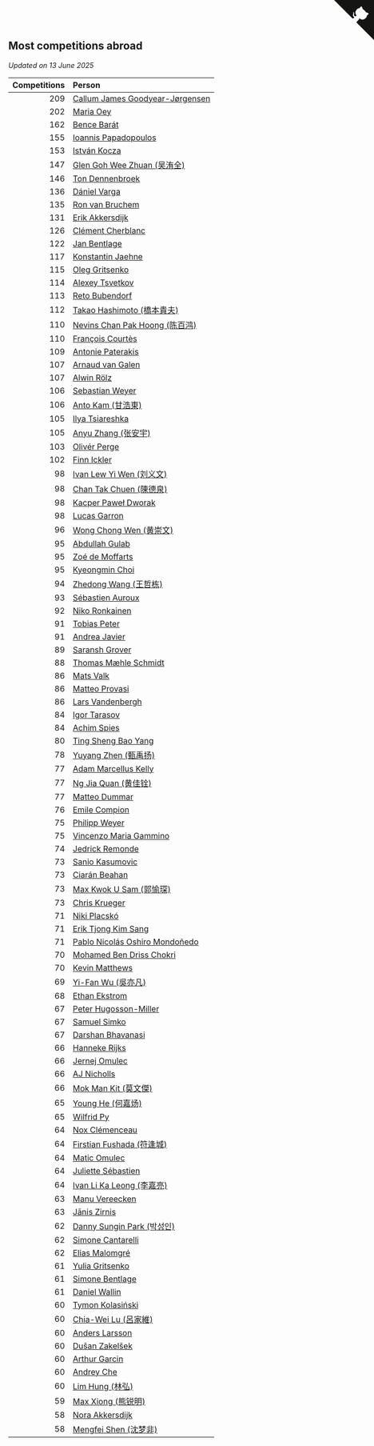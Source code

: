 ## Most competitions abroad

*Updated on 13 June 2025*

| Competitions | Person |
| ---: | :--- |
| 209 | [Callum James Goodyear-Jørgensen](https://www.worldcubeassociation.org/persons/2012GOOD02) |
| 202 | [Maria Oey](https://www.worldcubeassociation.org/persons/2007OEYM01) |
| 162 | [Bence Barát](https://www.worldcubeassociation.org/persons/2008BARA01) |
| 155 | [Ioannis Papadopoulos](https://www.worldcubeassociation.org/persons/2013PAPA01) |
| 153 | [István Kocza](https://www.worldcubeassociation.org/persons/2005KOCZ01) |
| 147 | [Glen Goh Wee Zhuan (吴洧全)](https://www.worldcubeassociation.org/persons/2015ZHUA01) |
| 146 | [Ton Dennenbroek](https://www.worldcubeassociation.org/persons/2003DENN01) |
| 136 | [Dániel Varga](https://www.worldcubeassociation.org/persons/2008VARG01) |
| 135 | [Ron van Bruchem](https://www.worldcubeassociation.org/persons/2003BRUC01) |
| 131 | [Erik Akkersdijk](https://www.worldcubeassociation.org/persons/2005AKKE01) |
| 126 | [Clément Cherblanc](https://www.worldcubeassociation.org/persons/2014CHER05) |
| 122 | [Jan Bentlage](https://www.worldcubeassociation.org/persons/2010BENT01) |
| 117 | [Konstantin Jaehne](https://www.worldcubeassociation.org/persons/2015JAEH01) |
| 115 | [Oleg Gritsenko](https://www.worldcubeassociation.org/persons/2011GRIT01) |
| 114 | [Alexey Tsvetkov](https://www.worldcubeassociation.org/persons/2017TSVE02) |
| 113 | [Reto Bubendorf](https://www.worldcubeassociation.org/persons/2012BUBE01) |
| 112 | [Takao Hashimoto (橋本貴夫)](https://www.worldcubeassociation.org/persons/2007HASH01) |
| 110 | [Nevins Chan Pak Hoong (陈百鸿)](https://www.worldcubeassociation.org/persons/2010CHAN20) |
| 110 | [François Courtès](https://www.worldcubeassociation.org/persons/2008COUR01) |
| 109 | [Antonie Paterakis](https://www.worldcubeassociation.org/persons/2012PATE01) |
| 107 | [Arnaud van Galen](https://www.worldcubeassociation.org/persons/2006GALE01) |
| 107 | [Alwin Rölz](https://www.worldcubeassociation.org/persons/2016ROLZ01) |
| 106 | [Sebastian Weyer](https://www.worldcubeassociation.org/persons/2010WEYE02) |
| 106 | [Anto Kam (甘浩東)](https://www.worldcubeassociation.org/persons/2017TUNG13) |
| 105 | [Ilya Tsiareshka](https://www.worldcubeassociation.org/persons/2012TERE01) |
| 105 | [Anyu Zhang (张安宇)](https://www.worldcubeassociation.org/persons/2012ZHAN08) |
| 103 | [Olivér Perge](https://www.worldcubeassociation.org/persons/2007PERG01) |
| 102 | [Finn Ickler](https://www.worldcubeassociation.org/persons/2012ICKL01) |
| 98 | [Ivan Lew Yi Wen (刘义文)](https://www.worldcubeassociation.org/persons/2012WENI01) |
| 98 | [Chan Tak Chuen (陳德泉)](https://www.worldcubeassociation.org/persons/2007CHUE01) |
| 98 | [Kacper Paweł Dworak](https://www.worldcubeassociation.org/persons/2020DWOR01) |
| 98 | [Lucas Garron](https://www.worldcubeassociation.org/persons/2006GARR01) |
| 96 | [Wong Chong Wen (黄崇文)](https://www.worldcubeassociation.org/persons/2014WENW01) |
| 95 | [Abdullah Gulab](https://www.worldcubeassociation.org/persons/2014GULA02) |
| 95 | [Zoé de Moffarts](https://www.worldcubeassociation.org/persons/2010MOFF02) |
| 95 | [Kyeongmin Choi](https://www.worldcubeassociation.org/persons/2017CHOI07) |
| 94 | [Zhedong Wang (王哲栋)](https://www.worldcubeassociation.org/persons/2015WANG83) |
| 93 | [Sébastien Auroux](https://www.worldcubeassociation.org/persons/2008AURO01) |
| 92 | [Niko Ronkainen](https://www.worldcubeassociation.org/persons/2010RONK01) |
| 91 | [Tobias Peter](https://www.worldcubeassociation.org/persons/2014PETE03) |
| 91 | [Andrea Javier](https://www.worldcubeassociation.org/persons/2010JAVI01) |
| 89 | [Saransh Grover](https://www.worldcubeassociation.org/persons/2014GROV01) |
| 88 | [Thomas Mæhle Schmidt](https://www.worldcubeassociation.org/persons/2013SCHM02) |
| 86 | [Mats Valk](https://www.worldcubeassociation.org/persons/2007VALK01) |
| 86 | [Matteo Provasi](https://www.worldcubeassociation.org/persons/2009PROV01) |
| 86 | [Lars Vandenbergh](https://www.worldcubeassociation.org/persons/2003VAND01) |
| 84 | [Igor Tarasov](https://www.worldcubeassociation.org/persons/2016TARA04) |
| 84 | [Achim Spies](https://www.worldcubeassociation.org/persons/2021SPIE01) |
| 80 | [Ting Sheng Bao Yang](https://www.worldcubeassociation.org/persons/2008BAOY01) |
| 78 | [Yuyang Zhen (甄禹扬)](https://www.worldcubeassociation.org/persons/2013ZHEN11) |
| 77 | [Adam Marcellus Kelly](https://www.worldcubeassociation.org/persons/2016KELL10) |
| 77 | [Ng Jia Quan (黄佳铨)](https://www.worldcubeassociation.org/persons/2015QUAN03) |
| 77 | [Matteo Dummar](https://www.worldcubeassociation.org/persons/2017DUMM01) |
| 76 | [Emile Compion](https://www.worldcubeassociation.org/persons/2007COMP01) |
| 75 | [Philipp Weyer](https://www.worldcubeassociation.org/persons/2010WEYE01) |
| 75 | [Vincenzo Maria Gammino](https://www.worldcubeassociation.org/persons/2016GAMM01) |
| 74 | [Jedrick Remonde](https://www.worldcubeassociation.org/persons/2008REMO01) |
| 73 | [Sanio Kasumovic](https://www.worldcubeassociation.org/persons/2009KASU01) |
| 73 | [Ciarán Beahan](https://www.worldcubeassociation.org/persons/2012BEAH01) |
| 73 | [Max Kwok U Sam (郭愉琛)](https://www.worldcubeassociation.org/persons/2018SAMK01) |
| 73 | [Chris Krueger](https://www.worldcubeassociation.org/persons/2006KRUE01) |
| 71 | [Niki Placskó](https://www.worldcubeassociation.org/persons/2008PLAC01) |
| 71 | [Erik Tjong Kim Sang](https://www.worldcubeassociation.org/persons/2018SANG01) |
| 71 | [Pablo Nicolás Oshiro Mondoñedo](https://www.worldcubeassociation.org/persons/2010MOND01) |
| 70 | [Mohamed Ben Driss Chokri](https://www.worldcubeassociation.org/persons/2015CHOK01) |
| 70 | [Kevin Matthews](https://www.worldcubeassociation.org/persons/2010MATT02) |
| 69 | [Yi-Fan Wu (吳亦凡)](https://www.worldcubeassociation.org/persons/2010WUIF01) |
| 68 | [Ethan Ekstrom](https://www.worldcubeassociation.org/persons/2018EKST01) |
| 67 | [Peter Hugosson-Miller](https://www.worldcubeassociation.org/persons/2021HUGO01) |
| 67 | [Samuel Simko](https://www.worldcubeassociation.org/persons/2016SIMK01) |
| 67 | [Darshan Bhavanasi](https://www.worldcubeassociation.org/persons/2022BHAV01) |
| 66 | [Hanneke Rijks](https://www.worldcubeassociation.org/persons/2008RIJK01) |
| 66 | [Jernej Omulec](https://www.worldcubeassociation.org/persons/2010OMUL01) |
| 66 | [AJ Nicholls](https://www.worldcubeassociation.org/persons/2015NICH04) |
| 66 | [Mok Man Kit (莫文傑)](https://www.worldcubeassociation.org/persons/2009KITM01) |
| 65 | [Young He (何嘉炀)](https://www.worldcubeassociation.org/persons/2014HEYO01) |
| 65 | [Wilfrid Py](https://www.worldcubeassociation.org/persons/2016PYWI01) |
| 64 | [Nox Clémenceau](https://www.worldcubeassociation.org/persons/2015CLEM03) |
| 64 | [Firstian Fushada (符逢城)](https://www.worldcubeassociation.org/persons/2015FUSH01) |
| 64 | [Matic Omulec](https://www.worldcubeassociation.org/persons/2010OMUL02) |
| 64 | [Juliette Sébastien](https://www.worldcubeassociation.org/persons/2014SEBA01) |
| 64 | [Ivan Li Ka Leong (李嘉亮)](https://www.worldcubeassociation.org/persons/2015LEON02) |
| 63 | [Manu Vereecken](https://www.worldcubeassociation.org/persons/2010VERE01) |
| 63 | [Jānis Zirnis](https://www.worldcubeassociation.org/persons/2013ZIRN01) |
| 62 | [Danny Sungin Park (박성인)](https://www.worldcubeassociation.org/persons/2015PARK13) |
| 62 | [Simone Cantarelli](https://www.worldcubeassociation.org/persons/2012CANT02) |
| 62 | [Elias Malomgré](https://www.worldcubeassociation.org/persons/2017MALO02) |
| 61 | [Yulia Gritsenko](https://www.worldcubeassociation.org/persons/2012SIDO01) |
| 61 | [Simone Bentlage](https://www.worldcubeassociation.org/persons/2014OHLE01) |
| 61 | [Daniel Wallin](https://www.worldcubeassociation.org/persons/2013WALL03) |
| 60 | [Tymon Kolasiński](https://www.worldcubeassociation.org/persons/2016KOLA02) |
| 60 | [Chia-Wei Lu (呂家維)](https://www.worldcubeassociation.org/persons/2007LUCH01) |
| 60 | [Anders Larsson](https://www.worldcubeassociation.org/persons/2003LARS01) |
| 60 | [Dušan Zakelšek](https://www.worldcubeassociation.org/persons/2012ZAKE02) |
| 60 | [Arthur Garcin](https://www.worldcubeassociation.org/persons/2014GARC27) |
| 60 | [Andrey Che](https://www.worldcubeassociation.org/persons/2015CHEA01) |
| 60 | [Lim Hung (林弘)](https://www.worldcubeassociation.org/persons/2016HUNG08) |
| 59 | [Max Xiong (熊锐明)](https://www.worldcubeassociation.org/persons/2015XION03) |
| 58 | [Nora Akkersdijk](https://www.worldcubeassociation.org/persons/2009CHRI03) |
| 58 | [Mengfei Shen (沈梦非)](https://www.worldcubeassociation.org/persons/2018SHEN07) |


<a href="https://github.com/jonatanklosko/wca_statistics" class="github-corner" aria-label="View source on Github"><svg width="80" height="80" viewBox="0 0 250 250" style="fill:#151513; color:#fff; position: absolute; top: 0; border: 0; right: 0;" aria-hidden="true"><path d="M0,0 L115,115 L130,115 L142,142 L250,250 L250,0 Z"></path><path d="M128.3,109.0 C113.8,99.7 119.0,89.6 119.0,89.6 C122.0,82.7 120.5,78.6 120.5,78.6 C119.2,72.0 123.4,76.3 123.4,76.3 C127.3,80.9 125.5,87.3 125.5,87.3 C122.9,97.6 130.6,101.9 134.4,103.2" fill="currentColor" style="transform-origin: 130px 106px;" class="octo-arm"></path><path d="M115.0,115.0 C114.9,115.1 118.7,116.5 119.8,115.4 L133.7,101.6 C136.9,99.2 139.9,98.4 142.2,98.6 C133.8,88.0 127.5,74.4 143.8,58.0 C148.5,53.4 154.0,51.2 159.7,51.0 C160.3,49.4 163.2,43.6 171.4,40.1 C171.4,40.1 176.1,42.5 178.8,56.2 C183.1,58.6 187.2,61.8 190.9,65.4 C194.5,69.0 197.7,73.2 200.1,77.6 C213.8,80.2 216.3,84.9 216.3,84.9 C212.7,93.1 206.9,96.0 205.4,96.6 C205.1,102.4 203.0,107.8 198.3,112.5 C181.9,128.9 168.3,122.5 157.7,114.1 C157.9,116.9 156.7,120.9 152.7,124.9 L141.0,136.5 C139.8,137.7 141.6,141.9 141.8,141.8 Z" fill="currentColor" class="octo-body"></path></svg></a><style>.github-corner:hover .octo-arm{animation:octocat-wave 560ms ease-in-out}@keyframes octocat-wave{0%,100%{transform:rotate(0)}20%,60%{transform:rotate(-25deg)}40%,80%{transform:rotate(10deg)}}@media (max-width:500px){.github-corner:hover .octo-arm{animation:none}.github-corner .octo-arm{animation:octocat-wave 560ms ease-in-out}}</style>
